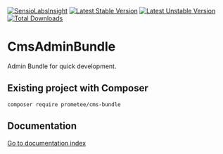 [![SensioLabsInsight](https://insight.sensiolabs.com/projects/ba45a68f-65ec-4f46-b2f7-7128dfa645d6/big.png)](https://insight.sensiolabs.com/projects/ba45a68f-65ec-4f46-b2f7-7128dfa645d6)
[![Latest Stable Version](https://poser.pugx.org/prometee/cms-bundle/v/stable.svg)](https://packagist.org/packages/prometee/cms-bundle)
[![Latest Unstable Version](https://poser.pugx.org/prometee/cms-bundle/v/unstable.svg)](https://packagist.org/packages/prometee/cms-bundle)
[![Total Downloads](https://poser.pugx.org/prometee/cms-bundle/d/total.png)](https://packagist.org/packages/liip/prometee/cms-bundle)
# CmsAdminBundle

Admin Bundle for quick development.

## Existing project with Composer

    composer require prometee/cms-bundle

## Documentation

[Go to documentation index](Resources/doc/index.rst)
